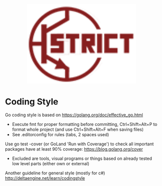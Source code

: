 <p align="center"><img src="docs/assets/strict_logo.png" width="360"></p>

# Coding Style

Go coding style is based on https://golang.org/doc/effective_go.html<br/>
- Execute fmt for proper formatting before committing, Ctrl+Shift+Alt+P to format whole project (and use Ctrl+Shift+Alt+F when saving files)
- See .editorconfig for rules (tabs, 2 spaces used)

Use go test -cover (or GoLand 'Run with Coverage') to check all important packages have at least 90% coverage: https://blog.golang.org/cover
- Excluded are tools, visual programs or things based on already tested low level parts (either own or external)

Another guideline for general style (mostly for c#) http://deltaengine.net/learn/codingstyle